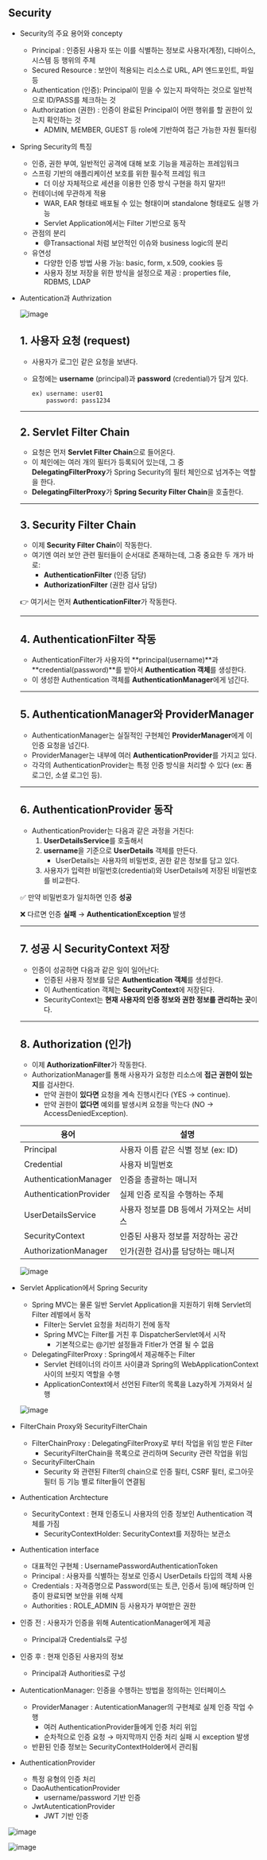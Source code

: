 ## Security

- Security의 주요 용어와 concepty
    - Principal : 인증된 사용자 또는 이를 식별하는 정보로 사용자(계정), 디바이스, 시스템 등 행위의 주체
    - Secured Resource : 보안이 적용되는 리소스로 URL, API 엔드포인트, 파일 등
    - Authentication (인증): Principal이 믿을 수 있는지 파악하는 것으로 일반적으로 ID/PASS를 체크하는 것
    - Authorization (권한) : 인증이 완료된 Principal이 어떤 행위를 할 권한이 있는지 확인하는 것
        - ADMIN, MEMBER, GUEST 등 role에 기반하여 접근 가능한 자원 필터링
- Spring Security의 특징
    - 인증, 권한 부여, 일반적인 공격에 대해 보호 기능을 제공하는 프레임워크
    - 스프링 기반의 애플리케이션 보호를 위한 필수적 프레임 워크
        - 더 이상 자체적으로 세션을 이용한 인증 방식 구현을 하지 말자!!
    - 컨테이너에 무관하게 적용
        - WAR, EAR 형태로 배포될 수 있는 형태이며 standalone 형태로도 실행 가능
        - Servlet Application에서는 Filter 기반으로 동작
    - 관점의 분리
        - @Transactional 처럼 보안적인 이슈와 business logic의 분리
    - 유연성
        - 다양한 인증 방법 사용 가능: basic, form, x.509, cookies 등
        - 사용자 정보 저장을 위한 방식을 설정으로 제공 : properties file, RDBMS, LDAP
    
- Autentication과 Authrization
    
    ![image](https://github.com/user-attachments/assets/69186129-ec59-404b-aa8f-4f93e4e70b5c)

    
    ## 1. **사용자 요청 (request)**
    
    - 사용자가 로그인 같은 요청을 보낸다.
    - 요청에는 **username** (principal)과 **password** (credential)가 담겨 있다.
        
        ```
        ex) username: user01
            password: pass1234
        ```
        
    
    ---
    
    ## 2. **Servlet Filter Chain**
    
    - 요청은 먼저 **Servlet Filter Chain**으로 들어온다.
    - 이 체인에는 여러 개의 필터가 등록되어 있는데, 그 중 **DelegatingFilterProxy**가 Spring Security의 필터 체인으로 넘겨주는 역할을 한다.
    - **DelegatingFilterProxy**가 **Spring Security Filter Chain**을 호출한다.
    
    ---
    
    ## 3. **Security Filter Chain**
    
    - 이제 **Security Filter Chain**이 작동한다.
    - 여기엔 여러 보안 관련 필터들이 순서대로 존재하는데, 그중 중요한 두 개가 바로:
        - **AuthenticationFilter** (인증 담당)
        - **AuthorizationFilter** (권한 검사 담당)
    
    👉 여기서는 먼저 **AuthenticationFilter**가 작동한다.
    
    ---
    
    ## 4. **AuthenticationFilter 작동**
    
    - AuthenticationFilter가 사용자의 **principal(username)**과 **credential(password)**를 받아서 **Authentication 객체**를 생성한다.
    - 이 생성한 Authentication 객체를 **AuthenticationManager**에게 넘긴다.
    
    ---
    
    ## 5. **AuthenticationManager와 ProviderManager**
    
    - AuthenticationManager는 실질적인 구현체인 **ProviderManager**에게 이 인증 요청을 넘긴다.
    - ProviderManager는 내부에 여러 **AuthenticationProvider**를 가지고 있다.
    - 각각의 AuthenticationProvider는 특정 인증 방식을 처리할 수 있다 (ex: 폼 로그인, 소셜 로그인 등).
    
    ---
    
    ## 6. **AuthenticationProvider 동작**
    
    - AuthenticationProvider는 다음과 같은 과정을 거친다:
        1. **UserDetailsService**를 호출해서
        2. **username**을 기준으로 **UserDetails** 객체를 만든다.
            - UserDetails는 사용자의 비밀번호, 권한 같은 정보를 담고 있다.
        3. 사용자가 입력한 비밀번호(credential)와 UserDetails에 저장된 비밀번호를 비교한다.
    
    ✅ 만약 비밀번호가 일치하면 인증 **성공**
    
    ❌ 다르면 인증 **실패** → **AuthenticationException** 발생
    
    ---
    
    ## 7. **성공 시 SecurityContext 저장**
    
    - 인증이 성공하면 다음과 같은 일이 일어난다:
        - 인증된 사용자 정보를 담은 **Authentication 객체**를 생성한다.
        - 이 Authentication 객체는 **SecurityContext**에 저장된다.
        - SecurityContext는 **현재 사용자의 인증 정보와 권한 정보를 관리하는 곳**이다.
    
    ---
    
    ## 8. **Authorization (인가)**
    
    - 이제 **AuthorizationFilter**가 작동한다.
    - AuthorizationManager를 통해 사용자가 요청한 리소스에 **접근 권한이 있는지**를 검사한다.
        - 만약 권한이 **있다면** 요청을 계속 진행시킨다 (YES → continue).
        - 만약 권한이 **없다면** 예외를 발생시켜 요청을 막는다 (NO → AccessDeniedException).
    
    | 용어 | 설명 |
    | --- | --- |
    | Principal | 사용자 이름 같은 식별 정보 (ex: ID) |
    | Credential | 사용자 비밀번호 |
    | AuthenticationManager | 인증을 총괄하는 매니저 |
    | AuthenticationProvider | 실제 인증 로직을 수행하는 주체 |
    | UserDetailsService | 사용자 정보를 DB 등에서 가져오는 서비스 |
    | SecurityContext | 인증된 사용자 정보를 저장하는 공간 |
    | AuthorizationManager | 인가(권한 검사)를 담당하는 매니저 |
    
    ![image](https://github.com/user-attachments/assets/1ab9582b-bf84-4f63-99bb-55e78aeb9535)


    
- Servlet Application에서 Spring Security
    - Spring MVC는 물론 일반 Servlet Application을 지원하기 위해 Servlet의 Filter 레벌에서 동작
        - Filter는 Servlet 요청을 처리하기 전에 동작
        - Spring MVC는 Filter를 거친 후 DispatcherServlet에서 시작
            - 기본적으로는 @기반 설정들과 Fitler가 연결 될 수 없음
    - DelegatingFilterProxy : Spring에서 제공해주는 Filter
        - Servlet 컨테이너의 라이프 사이클과 Spring의 WebApplicationContext 사이의 브릿지 역할을 수행
        - ApplicationContext에서 선언된 Filter의 목록을 Lazy하게 가져와서 실행
    
    ![image](https://github.com/user-attachments/assets/725b830c-3eb6-49f4-a1ab-c5d785dc43c0)

    
- FilterChain Proxy와 SecurityFilterChain
    - FilterChainProxy : DelegatingFilterProxy로 부터 작업을 위임 받은 Filter
        - SecurityFilterChain을 목록으로 관리하며 Security 관련 작업을 위임
    - SecurityFilterChain
        - Security 와 관련된 Filter의 chain으로 인증 필터, CSRF 필터, 로그아웃 필터 등 기능 별로 filter들이 연결됨
    
- Authentication Archtecture
    - SecurityContext : 현재 인증도니 사용자의 인증 정보인 Authentication 객체를 가짐
        - SecurityContextHolder: SecurityContext를 저장하는 보관소
- Authentication interface
    - 대표적인 구현체 : UsernamePasswordAuthenticationToken
    - Principal : 사용자를 식별하는 정보로 인증시  UserDetails 타입의 객체 사용
    - Credentials : 자격증명으로 Password(또는 토큰, 인증서 등)에 해당하며 인증이 완료되면 보안을 위해 삭제
    - Authorities : ROLE_ADMIN 등 사용자가 부여받은 권한
- 인증 전 : 사용자가 인증을 위해 AutenticationManager에게 제공
    - Principal과 Credentials로 구성
- 인증 후 : 현재 인증된 사용자의 정보
    - Principal과 Authorities로 구성
    
- AutenticationManager: 인증을 수행하는 방법을 정의하는 인터페이스
    - ProviderManager : AutenticationManager의 구현체로 실제 인증 작업 수행
        - 여러 AuthenticationProvider들에게 인증 처리 위임
        - 순차적으로 인증 요청 → 마지막까지 인증 처리 실패 시 exception 발생
    - 반환된 인증 정보는 SecurityContextHolder에서 관리됨
    
- AuthenticationProvider
    - 특정 유형의 인증 처리
    - DaoAuthenticationProvider
        - username/password 기반 인증
    - JwtAutenticationProvider
        - JWT 기반 인증

![image](https://github.com/user-attachments/assets/6e0df669-2a8a-4da5-bdb5-0a3e5c5fd714)


![image](https://github.com/user-attachments/assets/7644743f-2e2b-4782-a98b-f1847553a853)
